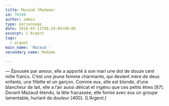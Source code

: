 ```yaml
---
title: Mazaud (Madame)
id: 76349
author: admin
type: personnage
date: 2010-03-11T08:24:03+00:00
excerpt: L’Argent
tags:
  - argent
main_name: 'Mazaud '
secondary_name: Madame

---
```

— Épousée par amour, elle a apporté à son mari une dot de douze cent mille francs. C’est une jeune femme charmante, qui devient mère de deux enfants, une fillette et un garçon. Comme eux, elle est blonde, d’une blancheur de lait, elle a l’air aussi délicat et ingénu que ces petits êtres [87]. Devant Mazaud étendu, la tête fracassée, elle forme avec eux un groupe lamentable, hurlant de douleur [400]. _(L’Argent.)_